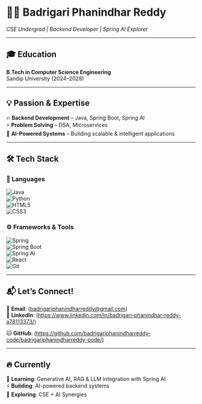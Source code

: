 # 👨‍💻 Badrigari Phanindhar Reddy  
*CSE Undergrad | Backend Developer | Spring AI Explorer*  

---

## 🎓 Education  
**B.Tech in Computer Science Engineering**  
Sandip University (2024–2028)  

---

## 💡 Passion & Expertise  
🔥 **Backend Development** – Java, Spring Boot, Spring AI  
⚡ **Problem Solving** – DSA, Microservices  
🚀 **AI-Powered Systems** – Building scalable & intelligent applications  

---

## 🛠️ Tech Stack  

### 📜 Languages  
![Java](https://img.shields.io/badge/Java-%23ED8B00.svg?style=for-the-badge&logo=java&logoColor=white)  
![Python](https://img.shields.io/badge/Python-%233776AB.svg?style=for-the-badge&logo=python&logoColor=white)  
![HTML5](https://img.shields.io/badge/HTML5-%23E34F26.svg?style=for-the-badge&logo=html5&logoColor=white)  
![CSS3](https://img.shields.io/badge/CSS3-%231572B6.svg?style=for-the-badge&logo=css3&logoColor=white)  

### ⚙️ Frameworks & Tools  
![Spring](https://img.shields.io/badge/Spring-6DB33F?style=for-the-badge&logo=spring&logoColor=white)  
![Spring Boot](https://img.shields.io/badge/Spring_Boot-6DB33F?style=for-the-badge&logo=spring-boot&logoColor=white)  
![Spring AI](https://img.shields.io/badge/Spring_AI-00A86B?style=for-the-badge&logo=spring&logoColor=white)  
![React](https://img.shields.io/badge/React-20232A?style=for-the-badge&logo=react&logoColor=61DAFB)  
![Git](https://img.shields.io/badge/Git-%23F05033.svg?style=for-the-badge&logo=git&logoColor=white)  

---

## 📬 Let’s Connect!  
📧 **Email**: (badrigariphanindharreddy@gmail.com)  
🔗 **LinkedIn**: (https://www.linkedin.com/in/badrigari-phanindhar-reddy-a78113373/)

🐱 **GitHub**: (https://github.com/badrigariphanindharreddy-code/badrigariphanindharreddy-code/) 

---

## 🔥 Currently  
📖 **Learning**: Generative AI, RAG & LLM Integration with Spring AI  
⚡ **Building**: AI-powered backend systems  
🧠 **Exploring**: CSE + AI Synergies  
